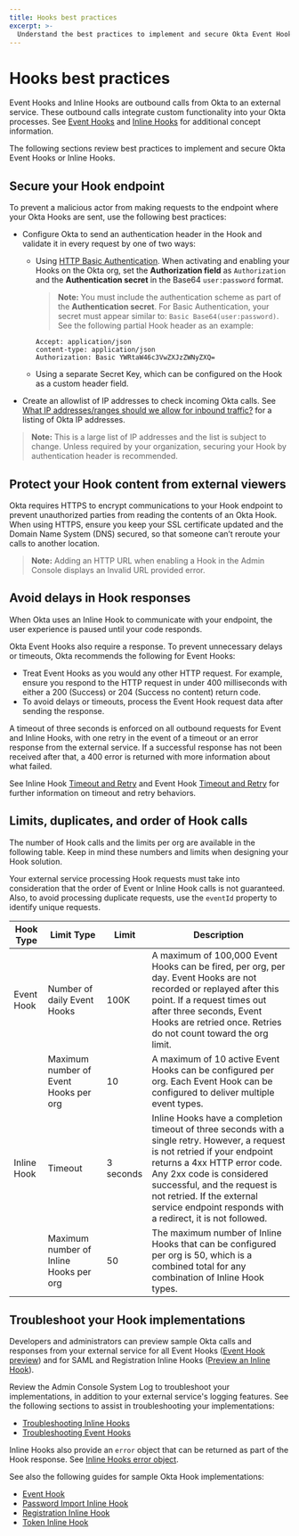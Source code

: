 ```yaml
---
title: Hooks best practices
excerpt: >-
  Understand the best practices to implement and secure Okta Event Hooks or Inline Hooks.
---
```


# Hooks best practices

Event Hooks and Inline Hooks are outbound calls from Okta to an external service. These outbound calls integrate custom functionality into your Okta processes. See [Event Hooks](/docs/concepts/event-hooks) and [Inline Hooks](/docs/concepts/inline-hooks) for additional concept information.

The following sections review best practices to implement and secure Okta Event Hooks or Inline Hooks.

## Secure your Hook endpoint

To prevent a malicious actor from making requests to the endpoint where your Okta Hooks are sent, use the following best practices:

* Configure Okta to send an authentication header in the Hook and validate it in every request by one of two ways:

  * Using [HTTP Basic Authentication](/books/api-security/authn/api-authentication-options/#http-basic-authentication). When activating and enabling your Hooks on the Okta org, set the **Authorization field** as `Authorization` and the **Authentication secret** in the Base64 `user:password` format.

    >**Note:** You must include the authentication scheme as part of the **Authentication secret**. For Basic Authentication, your secret must appear similar to: `Basic Base64(user:password)`. See the following partial Hook header as an example:

    ```http
    Accept: application/json
    content-type: application/json
    Authorization: Basic YWRtaW46c3VwZXJzZWNyZXQ=
    ```

  * Using a separate Secret Key, which can be configured on the Hook as a custom header field.

* Create an allowlist of IP addresses to check incoming Okta calls. See [What IP addresses/ranges should we allow for inbound traffic?](https://support.okta.com/help/s/article/What-IP-addresses-ranges-should-we-whitelist-for-inbound-traffic-i-e-REST-API-calls-from-Okta-to-on-prem-JIRA-server?language=en_US) for a listing of Okta IP addresses.

>**Note:** This is a large list of IP addresses and the list is subject to change. Unless required by your organization, securing your Hook by authentication header is recommended.

## Protect your Hook content from external viewers

Okta requires HTTPS to encrypt communications to your Hook endpoint to prevent unauthorized parties from reading the contents of an Okta Hook. When using HTTPS, ensure you keep your SSL certificate updated and the Domain Name System (DNS) secured, so that someone can’t reroute your calls to another location.

>**Note:** Adding an HTTP URL when enabling a Hook in the Admin Console displays an Invalid URL provided error.

## Avoid delays in Hook responses

When Okta uses an Inline Hook to communicate with your endpoint, the user experience is paused until your code responds.

Okta Event Hooks also require a response. To prevent unnecessary delays or timeouts, Okta recommends the following for Event Hooks:

* Treat Event Hooks as you would any other HTTP request. For example, ensure you respond to the HTTP request in under 400 milliseconds with either a 200 (Success) or 204 (Success no content) return code.
* To avoid delays or timeouts, process the Event Hook request data after sending the response.

A timeout of three seconds is enforced on all outbound requests for Event and Inline Hooks, with one retry in the event of a timeout or an error response from the external service. If a successful response has not been received after that, a 400 error is returned with more information about what failed.

See Inline Hook [Timeout and Retry](/docs/concepts/inline-hooks/#timeout-and-retry) and Event Hook [Timeout and Retry](https://developer.okta.com/docs/concepts/event-hooks/#timeout-and-retry) for further information on timeout and retry behaviors.

## Limits, duplicates, and order of Hook calls

The number of Hook calls and the limits per org are available in the following table. Keep in mind these numbers and limits when designing your Hook solution.

Your external service processing Hook requests must take into consideration that the order of Event or Inline Hook calls is not guaranteed. Also, to avoid processing duplicate requests, use the `eventId` property to identify unique requests.

| Hook Type | Limit Type | Limit | Description |
| --------- | -----------| ----- | ----------- |
| Event Hook | Number of daily Event Hooks | 100K | A maximum of 100,000 Event Hooks can be fired, per org, per day. Event Hooks are not recorded or replayed after this point. If a request times out after three seconds, Event Hooks are retried once. Retries do not count toward the org limit.
|            | Maximum number of Event Hooks per org | 10 | A maximum of 10 active Event Hooks can be configured per org. Each Event Hook can be configured to deliver multiple event types. |
| Inline Hook | Timeout | 3 seconds | Inline Hooks have a completion timeout of three seconds with a single retry. However, a request is not retried if your endpoint returns a 4xx HTTP error code. Any 2xx code is considered successful, and the request is not retried. If the external service endpoint responds with a redirect, it is not followed. |
|             | Maximum number of Inline Hooks per org | 50 | The maximum number of Inline Hooks that can be configured per org is 50, which is a combined total for any combination of Inline Hook types. |

## Troubleshoot your Hook implementations

Developers and administrators can preview sample Okta calls and responses from your external service for all Event Hooks ([Event Hook preview](https://help.okta.com/okta_help.htm?id=ext-event-hooks-preview)) and for SAML and Registration Inline Hooks ([Preview an Inline Hook](hhttps://help.okta.com/okta_help.htm?id=ext-preview-inline-hooks)).

Review the Admin Console System Log to troubleshoot your implementations, in addition to your external service's logging features. See the following sections to assist in troubleshooting your implementations:

* [Troubleshooting Inline Hooks](/docs/concepts/inline-hooks/#troubleshooting)
* [Troubleshooting Event Hooks](/docs/concepts/event-hooks/#debugging)

Inline Hooks also provide an `error` object that can be returned as part of the Hook response. See [Inline Hooks error object](/docs/concepts/inline-hooks/#error).

See also the following guides for sample Okta Hook implementations:

* [Event Hook](/docs/guides/event-hook-implementation/nodejs/overview/)
* [Password Import Inline Hook](/docs/guides/password-import-inline-hook/nodejs/overview/)
* [Registration Inline Hook](/docs/guides/registration-inline-hook/nodejs/overview/)
* [Token Inline Hook](/docs/guides/token-inline-hook/nodejs/overview/)
